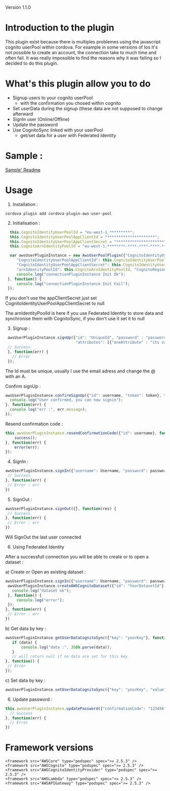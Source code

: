 Version 1.1.0

# Introduction to the plugin

This plugin exist because there is multiples problemes using the javascript cognito userPool within cordova.
For example in some versions of Ios it's not possible to create an account, the connection take to much time and often fail. It was really impossible to find the reasons why it was failing so I decided to do this plugin.

# What's this plugin allow you to do

  * Signup users to your cognito userPool
    - with the confirmation you chosed within cognito
  * Set userData during the signup (these data are not supposed to change afterward
  * SignIn user (Online/Offline)
  * Update the password
  * Use CognitoSync linked with your userPool
    - get/set data for a user with Federated Identity

# Sample :

[Sample' Readme](https://github.com/moreaup/cordova-plugin-aws-user-pool/tree/master/Sample/awsUserPoolPluginSample/README.md)

# Usage

 1) Installation :
 
 `cordova plugin add cordova-plugin-aws-user-pool`

 2) Initialisation :
 
 ```javascript
   this.CognitoIdentityUserPoolId = "eu-west-1_*********";
   this.CognitoIdentityUserPoolAppClientId = "*********************";
   this.CognitoIdentityUserPoolAppClientSecret = "************************";
   this.CognitoArnIdentityPoolId = "eu-west-1:********-****-****-****-************";

   var awsUserPluginInstance = new AwsUserPoolPlugin({"CognitoIdentityUserPoolId": this.CognitoIdentityUserPoolId,
      "CognitoIdentityUserPoolAppClientId": this.CognitoIdentityUserPoolAppClientId,
      "CognitoIdentityUserPoolAppClientSecret": this.CognitoIdentityUserPoolAppClientSecret,
      "arnIdentityPoolId": this.CognitoArnIdentityPoolId, "CognitoRegion": AwsUserPoolPlugin.AwsUserPoolPluginEnum.EuWest1}, function() {
      console.log("connectionPluginInstance Init Ok");
  }, function() {
      console.log("connectionPluginInstance Init Fail");
  });
 ```
 
 If you don't use the appClientSecret just set CognitoIdentityUserPoolAppClientSecret to null
 
 The arnIdentityPoolId is here if you use Federated Identity to store data and synchronise them with CognitoSync, if you don't use it set it to null
 
 3) Signup :
 
 ```javascript
  awsUserPluginInstance.signUp({"id": "UniqueId", "password" : "password",
                                "attributes": [{"oneAttribute" : "its value"}]}, function(res) {
  // Success
  }, function(err) {
    // Error
  });
 ```
 
 The Id must be unique, usually I use the email adress and change the @ with an A.
 
 Confirm signUp :
  
  ```javascript
  awsUserPluginInstance.confirmSignUp({"id": username, "token": token}, function(res) {
    console.log("User confirmed, you can now signin");
  }, function(err) {
    console.log("err :", err.message);
  });
  ```

  Resend confirmation code :

  ```javascript
  this.awsUserPluginInstance.resendConfirmationCode({"id": username}, function(res) {
      success();
  }, function(err) {
      error(err);
  });
  ```

 4) SignIn :
 
 ```javascript
awsUserPluginInstance.signIn({"username": Username, "password": password}, function(res) {
  // Success
}, function(err) {
  // Error : err
})
 ```
 
5) SignOut :

 ```javascript
awsUserPluginInstance.signOut({}, function(res) {
  // Success
}, function(err) {
  // Error : err
})
 ```

Will SignOut the last user connected

 6) Using Federated Identity
 
 After a successfull connection you will be able to create or to open a dataset :
 
 a) Create or Open an existing dataset :
 
 ```javascript
awsUserPluginInstance.signIn({"username": Username, "password": password}, function(res) {
  awsUserPluginInstance.createAWSCognitoDataset({"id": "YourDatasetId"}, function() {
    console.log("dataset ok");
  }, function() {
      console.log("error");
  });
}, function(err) {
  // Error : err
})
 ```
 
 b) Get data by key :
 
 ```javascript
 awsUserPluginInstance.getUserDataCognitoSync({"key": "yourKey"}, function(data) {
    if (data) {
        console.log("data :", JSON.parse(data));                    
    }
    // will return null if no data are set for this key
}, function() {
  // Error
});
 ```
 
 c) Set data by key :
 
```javascript
awsUserPluginInstance.setUserDataCognitoSync({"key": "yourKey", "value": JSON.stringify(obj)}, callback, errCallback);
```
 
 6) Update password :

```javascript
this.awsUserPluginInstance.updatePassword({"confirmationCode": "123456", "newPassword": "newPassword"}, function(res) {
  // Success
}, function(err) {
  // Error
})
``` 


# Framework versions

    <framework src="AWSCore" type="podspec" spec=">= 2.5.3" />
    <framework src="AWSCognito" type="podspec" spec=">= 2.5.3" />
    <framework src="AWSCognitoIdentityProvider" type="podspec" spec=">= 2.5.3" />
    <framework src="AWSLambda" type="podspec" spec=">= 2.5.3" />
    <framework src="AWSAPIGateway" type="podspec" spec=">= 2.5.3" />
